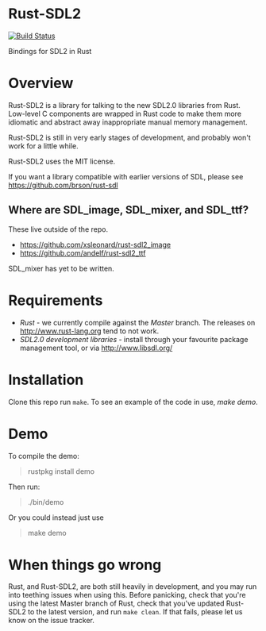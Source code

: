# Rust-SDL2

[![Build Status](https://travis-ci.org/AngryLawyer/rust-sdl2.png?branch=master)](https://travis-ci.org/AngryLawyer/rust-sdl2)

Bindings for SDL2 in Rust

# Overview

Rust-SDL2 is a library for talking to the new SDL2.0 libraries from Rust. Low-level C components are wrapped in Rust code to make them more idiomatic and abstract away inappropriate manual memory management.

Rust-SDL2 is still in very early stages of development, and probably won't work for a little while.

Rust-SDL2 uses the MIT license.

If you want a library compatible with earlier versions of SDL, please see https://github.com/brson/rust-sdl

## Where are SDL_image, SDL_mixer, and SDL_ttf?

These live outside of the repo.

* https://github.com/xsleonard/rust-sdl2_image
* https://github.com/andelf/rust-sdl2_ttf

SDL_mixer has yet to be written.

# Requirements

* *Rust* - we currently compile against the *Master* branch. The releases on http://www.rust-lang.org tend to not work.
* *SDL2.0  development libraries* - install through your favourite package management tool, or via http://www.libsdl.org/

# Installation
Clone this repo run `make`. To see an example of the code in use, *make demo*.

# Demo

To compile the demo:

> rustpkg install demo


Then run:

> ./bin/demo

Or you could instead just use

> make demo

# When things go wrong
Rust, and Rust-SDL2, are both still heavily in development, and you may run into teething issues when using this. Before panicking, check that you're using the latest Master branch of Rust, check that you've updated Rust-SDL2 to the latest version, and run `make clean`. If that fails, please let us know on the issue tracker.
